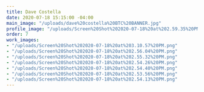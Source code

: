 ```yaml
---
title: Dave Costella
date: 2020-07-18 15:15:00 -04:00
main_image: "/uploads/dave%20costella%20BTC%20BANNER.jpg"
profile_image: "/uploads/Screen%20Shot%202020-07-18%20at%202.59.35%20PM.png"
order: 7
work_images:
- "/uploads/Screen%20Shot%202020-07-18%20at%203.10.57%20PM.png"
- "/uploads/Screen%20Shot%202020-07-18%20at%202.56.04%20PM.png"
- "/uploads/Screen%20Shot%202020-07-18%20at%202.55.32%20PM.png"
- "/uploads/Screen%20Shot%202020-07-18%20at%202.54.26%20PM.png"
- "/uploads/Screen%20Shot%202020-07-18%20at%202.54.40%20PM.png"
- "/uploads/Screen%20Shot%202020-07-18%20at%202.53.56%20PM.png"
- "/uploads/Screen%20Shot%202020-07-18%20at%202.54.13%20PM.png"
---
```



